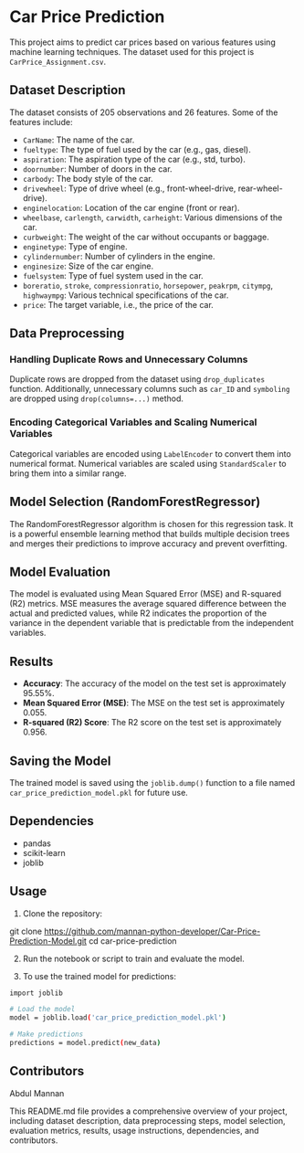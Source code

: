 # Car Price Prediction

This project aims to predict car prices based on various features using machine learning techniques. The dataset used for this project is `CarPrice_Assignment.csv`.

## Dataset Description

The dataset consists of 205 observations and 26 features. Some of the features include:

- `CarName`: The name of the car.
- `fueltype`: The type of fuel used by the car (e.g., gas, diesel).
- `aspiration`: The aspiration type of the car (e.g., std, turbo).
- `doornumber`: Number of doors in the car.
- `carbody`: The body style of the car.
- `drivewheel`: Type of drive wheel (e.g., front-wheel-drive, rear-wheel-drive).
- `enginelocation`: Location of the car engine (front or rear).
- `wheelbase`, `carlength`, `carwidth`, `carheight`: Various dimensions of the car.
- `curbweight`: The weight of the car without occupants or baggage.
- `enginetype`: Type of engine.
- `cylindernumber`: Number of cylinders in the engine.
- `enginesize`: Size of the car engine.
- `fuelsystem`: Type of fuel system used in the car.
- `boreratio`, `stroke`, `compressionratio`, `horsepower`, `peakrpm`, `citympg`, `highwaympg`: Various technical specifications of the car.
- `price`: The target variable, i.e., the price of the car.

## Data Preprocessing

### Handling Duplicate Rows and Unnecessary Columns

Duplicate rows are dropped from the dataset using `drop_duplicates` function. Additionally, unnecessary columns such as `car_ID` and `symboling` are dropped using `drop(columns=...)` method.

### Encoding Categorical Variables and Scaling Numerical Variables

Categorical variables are encoded using `LabelEncoder` to convert them into numerical format. Numerical variables are scaled using `StandardScaler` to bring them into a similar range.

## Model Selection (RandomForestRegressor)

The RandomForestRegressor algorithm is chosen for this regression task. It is a powerful ensemble learning method that builds multiple decision trees and merges their predictions to improve accuracy and prevent overfitting.

## Model Evaluation

The model is evaluated using Mean Squared Error (MSE) and R-squared (R2) metrics. MSE measures the average squared difference between the actual and predicted values, while R2 indicates the proportion of the variance in the dependent variable that is predictable from the independent variables.

## Results

- **Accuracy**: The accuracy of the model on the test set is approximately 95.55%.
- **Mean Squared Error (MSE)**: The MSE on the test set is approximately 0.055.
- **R-squared (R2) Score**: The R2 score on the test set is approximately 0.956.

## Saving the Model

The trained model is saved using the `joblib.dump()` function to a file named `car_price_prediction_model.pkl` for future use.

## Dependencies

- pandas
- scikit-learn
- joblib

## Usage

1. Clone the repository:

git clone https://github.com/mannan-python-developer/Car-Price-Prediction-Model.git
cd car-price-prediction

2. Run the notebook or script to train and evaluate the model.

3. To use the trained model for predictions:

```bash
import joblib

# Load the model
model = joblib.load('car_price_prediction_model.pkl')

# Make predictions
predictions = model.predict(new_data)
```

## Contributors

Abdul Mannan

This README.md file provides a comprehensive overview of your project, including dataset description, data preprocessing steps, model selection, evaluation metrics, results, usage instructions, dependencies, and contributors.
